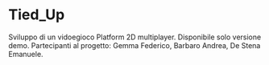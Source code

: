 # Tied_Up
Sviluppo di un vidoegioco Platform 2D multiplayer. Disponibile solo versione demo. 
Partecipanti al progetto: Gemma Federico, Barbaro Andrea, De Stena Emanuele. 


